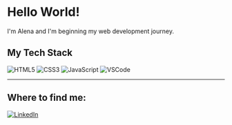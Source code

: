 <h1>Hello World!</h1>
<p>I'm Alena and I'm beginning my web development journey.</p
<hr>
<h2>My Tech Stack</h2>
<img src="https://img.shields.io/badge/-HTML5-%23E44D27?style=flat&logo=html5&logoColor=ffffff" alt="HTML5">
<img src="https://img.shields.io/badge/-CSS3-%231572B6?style=flat&logo=css3" alt="CSS3">
<img src="https://img.shields.io/badge/-JavaScript-%23F7DF1C?style=flat&logo=javascript&logoColor=000000" alt="JavaScript">
<img src="https://img.shields.io/badge/-VSCode-%23007ACC?style=flat&logo=visual-studio-code" alt="VSCode">
<hr>
<h2>Where to find me:</h2>
<a href="https://www.linkedin.com/in/alena-bauer-856712206/" target="_blank"><img alt="LinkedIn" src="https://img.shields.io/badge/linkedin-%230077B5.svg?&style=for-the-badge&logo=linkedin&logoColor=white" /></a>


<!--
**alenabauer/alenabauer** is a ✨ _special_ ✨ repository because its `README.md` (this file) appears on your GitHub profile.

Here are some ideas to get you started:

- 🔭 I’m currently working on ...
- 🌱 I’m currently learning ...
- 👯 I’m looking to collaborate on ...
- 🤔 I’m looking for help with ...
- 💬 Ask me about ...
- 📫 How to reach me: ...
- 😄 Pronouns: ...
- ⚡ Fun fact: ...
-->
